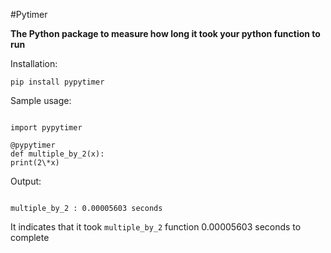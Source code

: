 #Pytimer

**The Python package to measure how long it took your python function to run**

Installation:

```
pip install pypytimer

```

Sample usage:

```

import pypytimer

@pypytimer
def multiple_by_2(x):
print(2\*x)

```

Output:

```

multiple_by_2 : 0.00005603 seconds

```

It indicates that it took `multiple_by_2` function 0.00005603 seconds to complete
